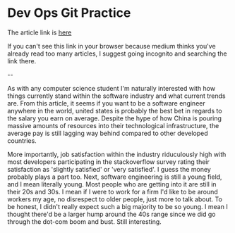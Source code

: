 # Dev Ops Git Practice

The article link is [here](https://medium.com/@vishalmalo272000/the-future-of-software-industry-a-look-into-the-current-trends-e0ae8335fdc4)

If you can't see this link in your browser because medium thinks you've already read too many articles,
I suggest going incognito and searching the link there.

--

As with any computer science student I'm naturally interested with how things currently stand within the software industry and what current trends are. From this article, it seems if you want to be a software engineer anywhere in the world, united states is probably the best bet in regards to the salary you earn on average. Despite the hype of how China is pouring massive amounts of resources into their technological infrastructure, the average pay is still lagging way behind compared to other developed countries. 

More importantly, job satisfaction within the industry riduculously high with most developers participating in the stackoverflow survey rating their satisfaction as 'slightly satisfied' or 'very satisfied'. I guess the money probably plays a part too. Next, software engineering is still a young field, and I mean literally young. Most people who are getting into it are still in their 20s and 30s. I mean if I were to work for a firm I'd like to be around workers my age, no disrespect to older people, just more to talk about. To be honest, I didn't really expect such a big majority to be so young. I mean I thought there'd be a larger hump around the 40s range since we did go through the dot-com boom and bust. Still interesting.


